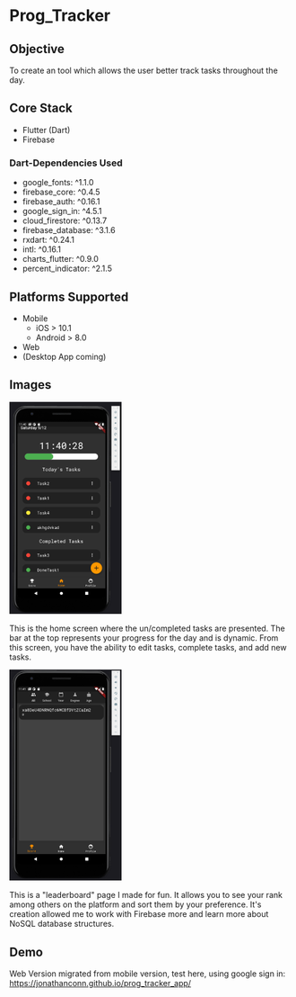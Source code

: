 # Prog_Tracker

## Objective
To create an tool which allows the user better track tasks throughout the day.

## Core Stack
  - Flutter (Dart)
  - Firebase

### Dart-Dependencies Used 
  - google_fonts: ^1.1.0
  - firebase_core: ^0.4.5
  - firebase_auth: ^0.16.1
  - google_sign_in: ^4.5.1
  - cloud_firestore: ^0.13.7
  - firebase_database: ^3.1.6
  - rxdart: ^0.24.1
  - intl: ^0.16.1
  - charts_flutter: ^0.9.0  
  - percent_indicator: ^2.1.5
  

## Platforms Supported
  - Mobile
    - iOS > 10.1
    - Android > 8.0
  - Web
  - (Desktop App coming)
  
## Images 
<img src="home_screen1.png" alt="drawing" width="200"/>

This is the home screen where the un/completed tasks are presented.
The bar at the top represents your progress for the day and is dynamic.
From this screen, you have the ability to edit tasks, complete tasks, and add new tasks.


<img src="leaderboard_page1.png" alt="drawing" width="200"/>

This is a "leaderboard" page I made for fun.
It allows you to see your rank among others on the platform and sort them by your preference.
It's creation allowed me to work with Firebase more and learn more about NoSQL database structures.

## Demo
Web Version migrated from mobile version, 
test here, using google sign in:
https://jonathanconn.github.io/prog_tracker_app/
